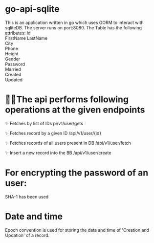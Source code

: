 # go-api-sqlite
This is an application written in go which uses GORM to interact with sqliteDB.
The server runs on port:8080.
The Table has the following attributes:
Id      
	FirstName
	LastName  
	City    
	Phone   
	Height   
	Gender   
	Password  
	Married  
	Created  
	Updated  

# 🐱‍🏍The api performs following operations at the given endpoints
✨
Fetches by list of IDs
pi/v1/user/gets

✨
Fetches record by a given ID
/api/v1/user/{id}

✨
Fetches records of all users present in DB
/api/v1/user/fetch

✨
Insert a new record into the BB
/api/v1/user/create

# For encrypting the password of an user: 
SHA-1 has been used

# Date and time 
Epoch convention is used for storing the data and time of 'Creation and Updation' of a record. 
